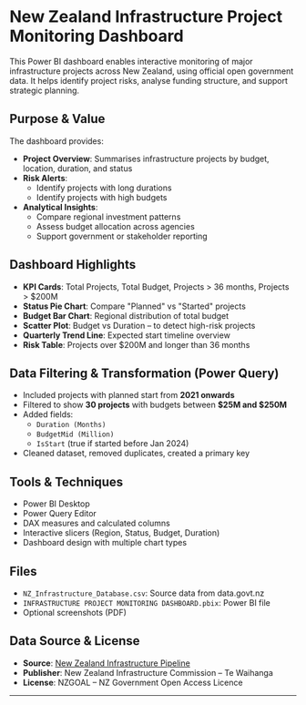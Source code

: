 # New Zealand Infrastructure Project Monitoring Dashboard

This Power BI dashboard enables interactive monitoring of major infrastructure projects across New Zealand, using official open government data. It helps identify project risks, analyse funding structure, and support strategic planning.

##  Purpose & Value

The dashboard provides:

- **Project Overview**: Summarises infrastructure projects by budget, location, duration, and status
- **Risk Alerts**:
  - Identify projects with long durations
  - Identify projects with high budgets
- **Analytical Insights**:
  - Compare regional investment patterns
  - Assess budget allocation across agencies
  - Support government or stakeholder reporting

##  Dashboard Highlights

- **KPI Cards**: Total Projects, Total Budget, Projects > 36 months, Projects > $200M
- **Status Pie Chart**: Compare "Planned" vs "Started" projects
- **Budget Bar Chart**: Regional distribution of total budget
- **Scatter Plot**: Budget vs Duration – to detect high-risk projects
- **Quarterly Trend Line**: Expected start timeline overview
- **Risk Table**: Projects over $200M and longer than 36 months

##  Data Filtering & Transformation (Power Query)

- Included projects with planned start from **2021 onwards**
- Filtered to show **30 projects** with budgets between **$25M and $250M**
- Added fields:
  - `Duration (Months)`
  - `BudgetMid (Million)`
  - `IsStart` (true if started before Jan 2024)
- Cleaned dataset, removed duplicates, created a primary key

##  Tools & Techniques

- Power BI Desktop
- Power Query Editor
- DAX measures and calculated columns
- Interactive slicers (Region, Status, Budget, Duration)
- Dashboard design with multiple chart types

##  Files

- `NZ_Infrastructure_Database.csv`: Source data from data.govt.nz
- `INFRASTRUCTURE PROJECT MONITORING DASHBOARD.pbix`: Power BI file
- Optional screenshots (PDF)

##  Data Source & License

- **Source**: [New Zealand Infrastructure Pipeline](https://catalogue.data.govt.nz/dataset/new-zealand-infrastructure-pipeline)
- **Publisher**: New Zealand Infrastructure Commission – Te Waihanga
- **License**: NZGOAL – NZ Government Open Access Licence

---
